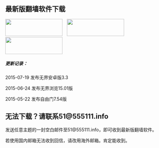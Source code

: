 <h2 class="GeneratedText">最新版翻墙软件下载</h2>
<a href="http://git.io/HNvvvQ"><div id="images"><img src="https://cloud.githubusercontent.com/assets/13546896/8962834/542bc3b2-35f7-11e5-8cd8-d275cecec187.jpg" width="180"  height="54"></a>
<a href="https://git.io/fgp" target="_blank"><img src="https://cloud.githubusercontent.com/assets/13546896/8962833/542b236c-35f7-11e5-9b6b-5ecef4e6a46e.jpg" width="180"  height="54" hspace= 10>
<a href="http://git.io/2S1IBQ" target="_blank"><img src="https://cloud.githubusercontent.com/assets/13546896/8963614/a7cea12a-35fb-11e5-8285-2c052e5ea386.jpg" width="180"  height="54" hspace= 0></a>

<h5 class="GeneratedText">更新记录：</h5>
<p class="small">2015-07-19 发布无界安卓版3.3</p>
<p class="small">2015-06-24 发布无界浏览15.01版</p>
<p class="small">2015-05-22 发布自由门7.54版</p>


<h2 class="GeneratedText">无法下载？请联系51@555111.info</h2>
发送任意主题的一封空白邮件至51@555111.info，即可收到最新版翻墙软件。</p>若使用国内邮箱无法收到回信，请改用海外邮箱。肯定能收到。
